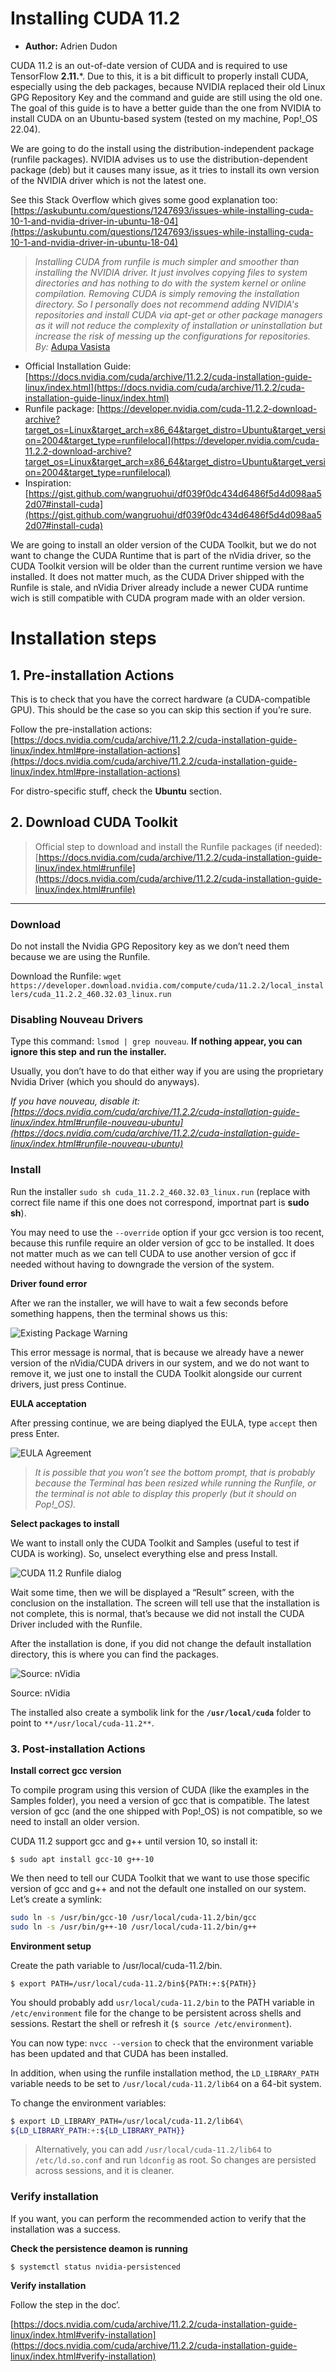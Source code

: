 # Installing CUDA 11.2

- **Author:** Adrien Dudon

CUDA 11.2 is an out-of-date version of CUDA and is required to use TensorFlow **2.11.***. Due to this, it is a bit difficult to properly install CUDA, especially using the deb packages, because NVIDIA replaced their old Linux GPG Repository Key and the command and guide are still using the old one. The goal of this guide is to have a better guide than the one from NVIDIA to install CUDA on an Ubuntu-based system (tested on my machine, Pop!_OS 22.04).

We are going to do the install using the distribution-independent package (runfile packages). NVIDIA advises us to use the distribution-dependent package (deb) but it causes many issue, as it tries to install its own version of the NVIDIA driver which is not the latest one.

See this Stack Overflow which gives some good explanation too: [https://askubuntu.com/questions/1247693/issues-while-installing-cuda-10-1-and-nvidia-driver-in-ubuntu-18-04](https://askubuntu.com/questions/1247693/issues-while-installing-cuda-10-1-and-nvidia-driver-in-ubuntu-18-04)

> *Installing CUDA from runfile is much simpler and smoother than installing the NVIDIA driver. It just involves copying files to system directories and has nothing to do with the system kernel or online compilation. Removing CUDA is simply removing the installation directory. So I personally does not recommend adding NVIDIA's repositories and install CUDA via apt-get or other package managers as it will not reduce the complexity of installation or uninstallation but increase the risk of messing up the configurations for repositories.
By:* [Adupa Vasista](https://askubuntu.com/users/1040542/adupa-vasista)
> 

- Official Installation Guide: [https://docs.nvidia.com/cuda/archive/11.2.2/cuda-installation-guide-linux/index.html](https://docs.nvidia.com/cuda/archive/11.2.2/cuda-installation-guide-linux/index.html)
- Runfile package: [https://developer.nvidia.com/cuda-11.2.2-download-archive?target_os=Linux&target_arch=x86_64&target_distro=Ubuntu&target_version=2004&target_type=runfilelocal](https://developer.nvidia.com/cuda-11.2.2-download-archive?target_os=Linux&target_arch=x86_64&target_distro=Ubuntu&target_version=2004&target_type=runfilelocal)
- Inspiration: [https://gist.github.com/wangruohui/df039f0dc434d6486f5d4d098aa52d07#install-cuda](https://gist.github.com/wangruohui/df039f0dc434d6486f5d4d098aa52d07#install-cuda)

We are going to install an older version of the CUDA Toolkit, but we do not want to change the CUDA Runtime that is part of the nVidia driver, so the CUDA Toolkit version will be older than the current runtime version we have installed. It does not matter much, as the CUDA Driver shipped with the Runfile is stale, and nVidia Driver already include a newer CUDA runtime wich is still compatible with CUDA program made with an older version.

# Installation steps

## 1. **Pre-installation Actions**

This is to check that you have the correct hardware (a CUDA-compatible GPU).  This should be the case so you can skip this section if you’re sure.

Follow the pre-installation actions: [https://docs.nvidia.com/cuda/archive/11.2.2/cuda-installation-guide-linux/index.html#pre-installation-actions](https://docs.nvidia.com/cuda/archive/11.2.2/cuda-installation-guide-linux/index.html#pre-installation-actions)

For distro-specific stuff, check the **************Ubuntu************** section.

## 2. Download CUDA Toolkit

> Official step to download and install the Runfile packages (if needed): [https://docs.nvidia.com/cuda/archive/11.2.2/cuda-installation-guide-linux/index.html#runfile](https://docs.nvidia.com/cuda/archive/11.2.2/cuda-installation-guide-linux/index.html#runfile)
> 

---

### Download

Do not install the Nvidia GPG Repository key as we don’t need them because we are using the Runfile.

Download the Runfile: `wget https://developer.download.nvidia.com/compute/cuda/11.2.2/local_installers/cuda_11.2.2_460.32.03_linux.run`

### Disabling Nouveau Drivers

Type this command: `lsmod | grep nouveau`. **If nothing appear, you can ignore this step** **and run the installer.** 

Usually, you don’t have to do that either way if you are using the proprietary Nvidia Driver (which you should do anyways).

*If you have nouveau, disable it: [https://docs.nvidia.com/cuda/archive/11.2.2/cuda-installation-guide-linux/index.html#runfile-nouveau-ubuntu](https://docs.nvidia.com/cuda/archive/11.2.2/cuda-installation-guide-linux/index.html#runfile-nouveau-ubuntu)*

### Install

Run the installer `sudo sh cuda_11.2.2_460.32.03_linux.run` (replace with correct file name if this one does not correspond, importnat part is **************sudo sh**************).

You may need to use the `--override` option if your gcc version is too recent, because this runfile require an older version of gcc to be installed. It does not matter much as we can tell CUDA to use another version of gcc if needed without having to downgrade the version of the system.

**Driver found error**

After we ran the installer, we will have to wait a few seconds before something happens, then the terminal shows us this:

![Existing Package Warning](images/existing_packages_warning.png)

 This error message is normal, that is because we already have a newer version of the nVidia/CUDA drivers in our system, and we do not want to remove it, we just one to install the CUDA Toolkit alongside our current drivers, just press Continue.

**EULA acceptation**

After pressing continue, we are being diaplyed the EULA, type `accept` then press Enter.

![EULA Agreement](images/EULA_agreement.png)

> *It is possible that you won’t see the bottom prompt, that is probably because the Terminal has been resized while running the Runfile, or the terminal is not able to display this properly (but it should on Pop!_OS).*
> 

********************************************Select packages to install********************************************

We want to install only the CUDA Toolkit and Samples (useful to test if CUDA is working). So, unselect everything else and press Install.

![CUDA 11.2 Runfile dialog](images/CUDA_11.2_dialog.png)

Wait some time, then we will be displayed a “Result” screen, with the conclusion on the installation. The screen will tell use that the installation is not complete, this is normal, that’s because we did not install the CUDA Driver included with the Runfile.

After the installation is done, if you did not change the default installation directory, this is where you can find the packages.

![Source: nVidia](images/CUDA_11.2_Install_Dir.png)

Source: nVidia

The installed also create a symbolik link for the **`/usr/local/cuda`** folder to point to `**/usr/local/cuda-11.2**`.

### 3. Post-installation Actions

**Install correct gcc version**

To compile program using this version of CUDA (like the examples in the Samples folder), you need a version of gcc that is compatible. The latest version of gcc (and the one shipped with Pop!_OS) is not compatible, so we need to install an older version.

CUDA 11.2 support gcc and g++ until version 10, so install it:

`$ sudo apt install gcc-10 g++-10` 

We then need to tell our CUDA Toolkit that we want to use those specific version of gcc and g++ and not the default one installed on our system. Let’s create a symlink:

```bash
sudo ln -s /usr/bin/gcc-10 /usr/local/cuda-11.2/bin/gcc
sudo ln -s /usr/bin/g++-10 /usr/local/cuda-11.2/bin/g++
```

**********************************Environment setup**********************************

Create the path variable to /usr/local/cuda-11.2/bin.

 `$ export PATH=/usr/local/cuda-11.2/bin${PATH:+:${PATH}}`

You should probably add `usr/local/cuda-11.2/bin` to the PATH variable in `/etc/environment` file for the change to be persistent across shells and sessions. Restart the shell or refresh it (`$ source /etc/environment`).

You can now type: `nvcc --version` to check that the environment variable has been updated and that CUDA has been installed.

In addition, when using the runfile installation method, the `LD_LIBRARY_PATH` variable needs to be set to `/usr/local/cuda-11.2/lib64` on a 64-bit system.

To change the environment variables:

```bash
$ export LD_LIBRARY_PATH=/usr/local/cuda-11.2/lib64\
${LD_LIBRARY_PATH:+:${LD_LIBRARY_PATH}}
```

> Alternatively, you can add `/usr/local/cuda-11.2/lib64` to `/etc/ld.so.conf` and run `ldconfig` as root. So changes are persisted across sessions, and it is cleaner.
> 

### Verify installation

If you want, you can perform the recommended action to verify that the installation was a success.

******************************************************************************Check the persistence deamon is running******************************************************************************

`$ systemctl status nvidia-persistenced`

**************************************Verify installation**************************************

Follow the step in the doc’.

[https://docs.nvidia.com/cuda/archive/11.2.2/cuda-installation-guide-linux/index.html#verify-installation](https://docs.nvidia.com/cuda/archive/11.2.2/cuda-installation-guide-linux/index.html#verify-installation)